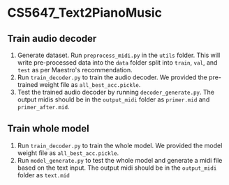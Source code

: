 # CS5647_Text2PianoMusic
## Train audio decoder
1. Generate dataset. Run `preprocess_midi.py` in the `utils` folder. This will write pre-processed data into the `data` folder split into `train`, `val`, and `test` as per Maestro's recommendation.
2. Run `train_decoder.py` to train the audio decoder. We provided the pre-trained weight file as `all_best_acc.pickle`.
3. Test the trained audio decoder by running `decoder_generate.py`. The output midis should be in the `output_midi` folder as `primer.mid` and `primer_after.mid`.
## Train whole model
1. Run `train_decoder.py` to train the whole model. We provided the model weight file as `all_best_acc.pickle`.
2. Run `model_generate.py` to test the whole model and generate a midi file based on the text input. The output midi should be in the `output_midi` folder as `text.mid`

